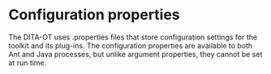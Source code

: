 # Configuration properties

The DITA-OT uses .properties files that store configuration settings for the toolkit and its plug-ins. The configuration properties are available to both Ant and Java processes, but unlike argument properties, they cannot be set at run time.

